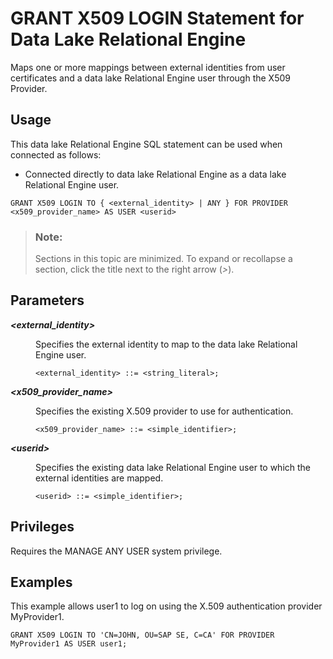 <!-- loiof4aa91b2fcd44656927bb92fbc2980d4 -->

# GRANT X509 LOGIN Statement for Data Lake Relational Engine

Maps one or more mappings between external identities from user certificates and a data lake Relational Engine user through the X509 Provider.



<a name="loiof4aa91b2fcd44656927bb92fbc2980d4__section_xv3_wvr_znb"/>

## Usage

This data lake Relational Engine SQL statement can be used when connected as follows:

-   Connected directly to data lake Relational Engine as a data lake Relational Engine user.



```
GRANT X509 LOGIN TO { <external_identity> | ANY } FOR PROVIDER <x509_provider_name> AS USER <userid>
```



> ### Note:  
> Sections in this topic are minimized. To expand or recollapse a section, click the title next to the right arrow \(*\>*\).



<a name="loiof4aa91b2fcd44656927bb92fbc2980d4__section_ec3_kbd_rwb"/>

## Parameters


<dl>
<dt><b>

*<external\_identity\>*

</b></dt>
<dd>

Specifies the external identity to map to the data lake Relational Engine user.

```
<external_identity> ::= <string_literal>;
```



</dd><dt><b>

*<x509\_provider\_name\>*

</b></dt>
<dd>

Specifies the existing X.509 provider to use for authentication.

```
<x509_provider_name> ::= <simple_identifier>;
```



</dd><dt><b>

*<userid\>*

</b></dt>
<dd>

Specifies the existing data lake Relational Engine user to which the external identities are mapped.

```
<userid> ::= <simple_identifier>;
```



</dd>
</dl>



<a name="loiof4aa91b2fcd44656927bb92fbc2980d4__section_h3s_1bd_rwb"/>

## Privileges

Requires the MANAGE ANY USER system privilege.



<a name="loiof4aa91b2fcd44656927bb92fbc2980d4__section_yq3_bbd_rwb"/>

## Examples

This example allows user1 to log on using the X.509 authentication provider MyProvider1.

```
GRANT X509 LOGIN TO 'CN=JOHN, OU=SAP SE, C=CA' FOR PROVIDER MyProvider1 AS USER user1;
```

